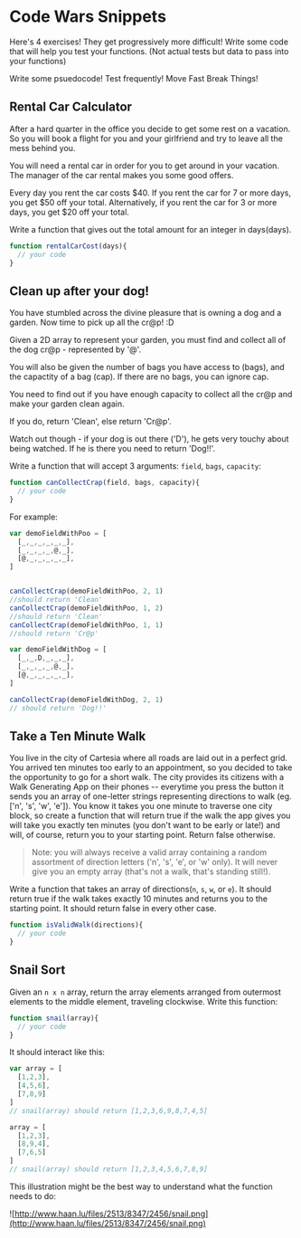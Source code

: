 # Code Wars Snippets

Here's 4 exercises! They get progressively more difficult! Write some code that will help you test your functions. (Not actual tests but data to pass into your functions)

Write some psuedocode!
Test frequently!
Move Fast Break Things!

## Rental Car Calculator

After a hard quarter in the office you decide to get some rest on a vacation. So you will book a flight for you and your girlfriend and try to leave all the mess behind you.

You will need a rental car in order for you to get around in your vacation. The manager of the car rental makes you some good offers.

Every day you rent the car costs $40. If you rent the car for 7 or more days, you get $50 off your total. Alternatively, if you rent the car for 3 or more days, you get $20 off your total.

Write a function that gives out the total amount for an integer in days(days).

```js
function rentalCarCost(days){
  // your code
}
```

## Clean up after your dog!

You have stumbled across the divine pleasure that is owning a dog and a garden. Now time to pick up all the cr@p! :D

Given a 2D array to represent your garden, you must find and collect all of the dog cr@p - represented by '@'.

You will also be given the number of bags you have access to (bags), and the capactity of a bag (cap). If there are no bags, you can ignore cap.

You need to find out if you have enough capacity to collect all the cr@p and make your garden clean again.

If you do, return 'Clean', else return 'Cr@p'.

Watch out though - if your dog is out there ('D'), he gets very touchy about being watched. If he is there you need to return 'Dog!!'.

Write a function that will accept 3 arguments: `field`, `bags`, `capacity`:

```js
function canCollectCrap(field, bags, capacity){
  // your code
}
```

For example:

```js
var demoFieldWithPoo = [
  [_,_,_,_,_,_],
  [_,_,_,_,@,_],
  [@,_,_,_,_,_],
]


canCollectCrap(demoFieldWithPoo, 2, 1)
//should return 'Clean'
canCollectCrap(demoFieldWithPoo, 1, 2)
//should return 'Clean'
canCollectCrap(demoFieldWithPoo, 1, 1)
//should return 'Cr@p'

var demoFieldWithDog = [
  [_,_,D,_,_,_],
  [_,_,_,_,@,_],
  [@,_,_,_,_,_],
]

canCollectCrap(demoFieldWithDog, 2, 1)
// should return 'Dog!!'
```

## Take a Ten Minute Walk

You live in the city of Cartesia where all roads are laid out in a perfect grid. You arrived ten minutes too early to an appointment, so you decided to take the opportunity to go for a short walk. The city provides its citizens with a Walk Generating App on their phones -- everytime you press the button it sends you an array of one-letter strings representing directions to walk (eg. ['n', 's', 'w', 'e']). You know it takes you one minute to traverse one city block, so create a function that will return true if the walk the app gives you will take you exactly ten minutes (you don't want to be early or late!) and will, of course, return you to your starting point. Return false otherwise.

> Note: you will always receive a valid array containing a random assortment of direction letters ('n', 's', 'e', or 'w' only). It will never give you an empty array (that's not a walk, that's standing still!).

Write a function that takes an array of directions(`n`, `s`, `w`, or `e`). It should return true if the walk takes exactly 10 minutes and returns you to the starting point. It should return false in every other case.

```js
function isValidWalk(directions){
  // your code
}
```

## Snail Sort

Given an `n x n` array, return the array elements arranged from outermost elements to the middle element, traveling clockwise. Write this function:

```js
function snail(array){
  // your code
}
```

It should interact like this:

```js
var array = [
  [1,2,3],
  [4,5,6],
  [7,8,9]
]
// snail(array) should return [1,2,3,6,9,8,7,4,5]

array = [
  [1,2,3],
  [8,9,4],
  [7,6,5]
]
// snail(array) should return [1,2,3,4,5,6,7,8,9]
```

This illustration might be the best way to understand what the function needs to do:

![http://www.haan.lu/files/2513/8347/2456/snail.png](http://www.haan.lu/files/2513/8347/2456/snail.png)
